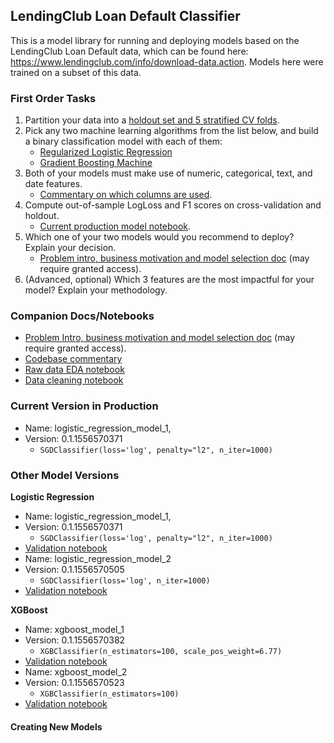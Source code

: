 ## LendingClub Loan Default Classifier

This is a model library for running and deploying models based on the LendingClub Loan Default data, which can be found here: https://www.lendingclub.com/info/download-data.action. Models here were trained on a subset of this data.

### First Order Tasks
1. Partition your data into a [holdout set and 5 stratified CV folds](https://github.com/jakeweholt/DR_TH/blob/a2e338bff058b2f1ece09e153b83def85d4bb6f1/model/model.py#L23-L70).
2. Pick any two machine learning algorithms from the list below, and build a binary classification model with each of them:
    - [Regularized Logistic Regression](https://github.com/jakeweholt/DR_TH/blob/c27aba7d213097f43029e91f69c9bc5d7bc0aa81/train_model.py#L42-L50)
    - [Gradient Boosting Machine](https://github.com/jakeweholt/DR_TH/blob/c27aba7d213097f43029e91f69c9bc5d7bc0aa81/train_model.py#L28-L40)
3. Both of your models must make use of numeric, categorical, text, and date features.
    - [Commentary on which columns are used](https://github.com/jakeweholt/DR_TH/blob/master/analysis/01_data_cleaning.ipynb).
4. Compute out-of-sample LogLoss and F1 scores on cross-validation and holdout.
    - [Current production model notebook](https://github.com/jakeweholt/DR_TH/blob/master/logistic_regression_model_validation_1.ipynb). 
5. Which one of your two models would you recommend to deploy? Explain your decision.
    - [Problem intro, business motivation and model selection doc](https://docs.google.com/document/d/1V5CiQwuySPbKlDvfX8TpLxi0pXHN26-ehbBut4Noblc/edit?usp=sharing) (may require granted access).
6. (Advanced, optional) Which 3 features are the most impactful for your model? Explain
your methodology.

### Companion Docs/Notebooks
- [Problem Intro, business motivation and model selection doc](https://docs.google.com/document/d/1V5CiQwuySPbKlDvfX8TpLxi0pXHN26-ehbBut4Noblc/edit?usp=sharing) (may require granted access).
- [Codebase commentary](https://docs.google.com/document/d/1LpQ2jej05sPmCyDdtWpO6lI0z7dLOUxuDXVyR5YXJKc/edit?usp=sharing)
- [Raw data EDA notebook](https://github.com/jakeweholt/DR_TH/blob/master/analysis/00_raw_data_EDA.ipynb)
- [Data cleaning notebook](https://github.com/jakeweholt/DR_TH/blob/master/analysis/01_data_cleaning.ipynb)

### Current Version in Production
- Name: logistic_regression_model_1, 
- Version: 0.1.1556570371
  - `SGDClassifier(loss='log', penalty="l2", n_iter=1000)`

### Other Model Versions

**Logistic Regression**

- Name: logistic_regression_model_1, 
- Version: 0.1.1556570371
  - `SGDClassifier(loss='log', penalty="l2", n_iter=1000)`
- [Validation notebook](https://github.com/jakeweholt/DR_TH/blob/master/logistic_regression_model_validation_1.ipynb)
- Name: logistic_regression_model_2
- Version: 0.1.1556570505
  - `SGDClassifier(loss='log', n_iter=1000)`
- [Validation notebook](https://github.com/jakeweholt/DR_TH/blob/master/logistic_regression_model_validation_2.ipynb)

**XGBoost**

- Name: xgboost_model_1
- Version: 0.1.1556570382
  - `XGBClassifier(n_estimators=100, scale_pos_weight=6.77)`
- [Validation notebook](  https://github.com/jakeweholt/DR_TH/blob/master/xgboost_model_validation_1.ipynb)
- Name: xgboost_model_2
- Version: 0.1.1556570523
  - `XGBClassifier(n_estimators=100)`
- [Validation notebook](  https://github.com/jakeweholt/DR_TH/blob/master/xgboost_model_validation_2.ipynb)

#### Creating New Models
